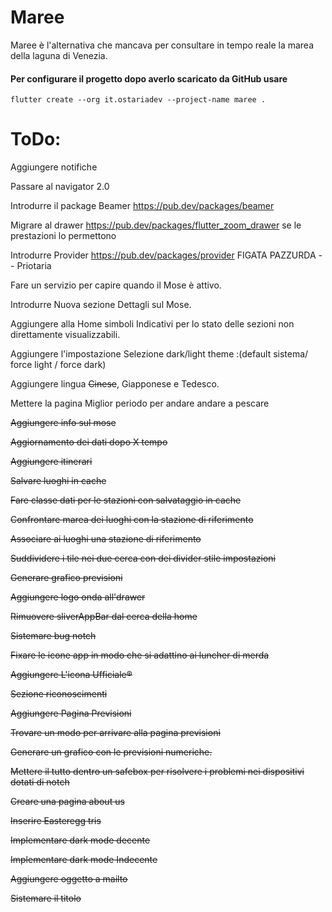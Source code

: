 # Maree

Maree è l'alternativa che mancava per consultare in tempo reale la marea della laguna di Venezia.



#### Per configurare il progetto dopo averlo scaricato da GitHub usare
`flutter create --org it.ostariadev --project-name maree .`

# ToDo:

Aggiungere notifiche

Passare al navigator 2.0

Introdurre il package Beamer   https://pub.dev/packages/beamer

Migrare al drawer https://pub.dev/packages/flutter_zoom_drawer se le prestazioni lo permettono

Introdurre Provider https://pub.dev/packages/provider   FIGATA PAZZURDA -- Priotaria

Fare un servizio per capire quando il Mose è attivo.

Introdurre Nuova sezione Dettagli sul Mose.

Aggiungere alla Home simboli Indicativi per lo stato delle sezioni non direttamente visualizzabili.

Aggiungere l'impostazione Selezione dark/light theme :(default sistema/ force light / force dark)

Aggiungere lingua <strike>Cinese</strike>, Giapponese e Tedesco.

Mettere la pagina Miglior periodo per andare andare a pescare

<strike>Aggiungere info sul mose</strike>

<strike>Aggiornamento dei dati dopo X tempo</strike>

<strike>Aggiungere itinerari</strike>

<strike>Salvare luoghi in cache</strike>

<strike>Fare classe dati per le stazioni con salvataggio in cache </strike>

<strike>Confrontare marea dei luoghi con la stazione di riferimento</strike>

<strike> Associare ai luoghi una stazione di riferimento</strike>

<strike>Suddividere i tile nei due cerca con dei divider stile impostazioni</strike>

<strike>Generare grafico previsioni</strike>

<strike> Aggiungere logo onda all'drawer </strike>

<strike>Rimuovere sliverAppBar dal cerca della home </strike>

<strike>Sistemare bug notch</strike>

<strike>Fixare le icone app in modo che si adattino ai luncher di merda</strike>

<strike>Aggiungere L'icona Ufficiale®</strike>

<strike>Sezione riconoscimenti </strike>

<strike>Aggiungere Pagina Previsioni<strike>

<strike>Trovare un modo per arrivare alla pagina previsioni</strike>

<strike> Generare un grafico con le previsioni numeriche. </strike>

<strike>Mettere il tutto dentro un safebox per risolvere i problemi nei dispositivi dotati di notch</strike>

<strike>Creare una pagina about us</strike>

Inserire Easteregg tris

<strike>Implementare dark mode decente</strike>

<strike>Implementare dark mode Indecente</strike>

<strike>Aggiungere oggetto a mailto</strike>

<strike>Sistemare il titolo</strike>
